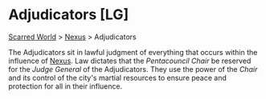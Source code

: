 # Adjudicators [LG]
[Scarred World](./scarred-world.md) > [Nexus](./city.md) > Adjudicators

The Adjudicators sit in lawful judgment of everything that occurs within the influence of [Nexus](./city.md). Law dictates that the *Pentacouncil Chair* be reserved for the *Judge General* of the Adjudicators. They use the power of the *Chair* and its control of the city's martial resources to ensure peace and protection for all in their influence.
